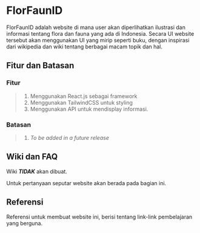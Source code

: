 # FlorFaunID

FlorFaunID adalah website di mana user akan diperlihatkan ilustrasi dan informasi tentang flora dan fauna yang ada di Indonesia.
Secara UI website tersebut akan menggunakan UI yang mirip seperti buku, dengan inspirasi dari wikipedia dan wiki tentang berbagai macam topik dan hal.

## Fitur dan Batasan

### Fitur
> 1. Menggunakan React.js sebagai framework
> 2. Menggunakan TailwindCSS untuk styling
> 3. Menggunakan API untuk mendisplay informasi.
### Batasan
> 1. *To be added in a future release*
## Wiki dan FAQ

Wiki ***TIDAK*** akan dibuat.

Untuk pertanyaan seputar website akan berada pada bagian ini.

## Referensi
Referensi untuk membuat website ini, berisi tentang link-link pembelajaran yang berguna.
